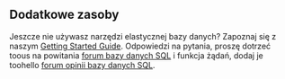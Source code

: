 ## <a name="additional-resources"></a>Dodatkowe zasoby
Jeszcze nie używasz narzędzi elastycznej bazy danych? Zapoznaj się z naszym [Getting Started Guide](../articles/sql-database/sql-database-elastic-scale-get-started.md).  Odpowiedzi na pytania, proszę dotrzeć toous na powitania [forum bazy danych SQL](http://social.msdn.microsoft.com/forums/azure/home?forum=ssdsgetstarted) i funkcja żądań, dodaj je toohello [forum opinii bazy danych SQL](https://feedback.azure.com/forums/217321-sql-database/).
